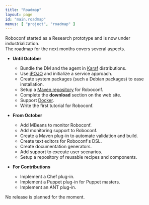 ```yaml
---
title: "Roadmap"
layout: page
id: "main.roadmap"
menus: [ "project", "roadmap" ]
---
```


Roboconf started as a Research prototype and is now under industrialization.  
The roadmap for the next months covers several aspects.

* **Until October**

	* Bundle the DM and the agent in [Karaf](http://karaf.apache.org/) distributions.
	* Use [iPOJO](http://felix.apache.org/documentation/subprojects/apache-felix-ipojo.html) and initialize a service approach.
	* Create system packages (such a Debian packages) to ease installation.
	* Setup a [Maven repository](https://docs.sonatype.org/display/Repository/Sonatype+OSS+Maven+Repository+Usage+Guide) for Roboconf. &nbsp; <span class="glyphicon glyphicon-ok"></span>
	* Complete the **download** section on the web site. &nbsp; <span class="glyphicon glyphicon-ok"></span>
	* Support [Docker](http://www.docker.com/).
	* Write the first tutorial for Roboconf.

* **From October**

	* Add MBeans to monitor Roboconf.
	* Add monitoring support to Roboconf.
	* Create a Maven plug-in to automate validation and build.
	* Create text editors for Roboconf's DSL.
	* Create documentation generators.
	* Add support to execute user scenarios.
	* Setup a repository of reusable recipes and components.

* **For Contributions**

    * Implement a Chef plug-in.
    * Implement a Puppet plug-in for Puppet masters.
    * Implement an ANT plug-in.

No release is planned for the moment.
